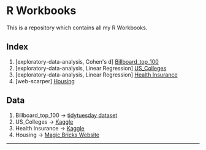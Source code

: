 # R Workbooks
This is a repository which contains all my R Workbooks.
## Index 
    
1. [exploratory-data-analysis, Cohen's d] [Billboard_top_100](https://github.com/tanmaychk/R-workbooks/tree/main/Billboard_top_100)
2. [exploratory-data-analysis, Linear Regression] [US_Colleges](https://github.com/tanmaychk/R-workbooks/tree/main/US%20Colleges)
3. [exploratory-data-analysis, Linear Regression] [Health Insurance](https://github.com/tanmaychk/R-workbooks/tree/main/Health_Insurance)
4. [web-scarper] [Housing](https://github.com/tanmaychk/R-workbooks/tree/main/web_scraper)

## Data 
    
1. Billboard_top_100 -> [tidytuesday dataset](https://github.com/rfordatascience/tidytuesday/tree/master/data/2021/2021-09-14)
2. US_Colleges -> [Kaggle](https://www.kaggle.com/datasets/yashgpt/us-college-data)
3. Health Insurance -> [Kaggle](https://www.kaggle.com/datasets/mirichoi0218/insurance)
4. Housing -> [Magic Bricks Website](https://www.magicbricks.com/flats-in-pune-for-sale-pppfs)
-------------------------

